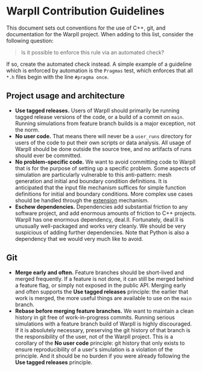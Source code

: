 # WarpII Contribution Guidelines

This document sets out conventions for the use of C++, git, and documentation
for the WarpII project.
When adding to this list, consider the following question:

> Is it possible to enforce this rule via an automated check?

If so, create the automated check instead.
A simple example of a guideline which is enforced by automation is the `Pragmas` test,
which enforces that all `*.h` files begin with the line `#pragma once`.

## Project usage and architecture

- **Use tagged releases.** Users of WarpII should primarily be running tagged release
  versions of the code, or a build of a commit on `main`. Running simulations from
  feature branch builds is a major exception, not the norm.
- **No user code.** That means there will never be a `user_runs` directory for users of the code
  to put their own scripts or data analysis. All usage of WarpII should be done outside the
  source tree, and no artifacts of runs should ever be committed.
- **No problem-specific code.** We want to avoid committing code to WarpII that is for the purpose of
  setting up a specific problem. Some aspects of simulation are particularly vulnerable to 
  this anti-pattern: mesh generation and initial and boundary condition definitions.
  It is anticipated that the input file mechanism suffices for simple function definitions for initial
  and boundary conditions.
  More complex use cases should be handled through the [extension](https://uw-computational-plasma-group.github.io/warpii/extension_tutorial.html) mechanism.
- **Eschew dependencies.** Dependencies add substantial friction to any software project, and
  add enormous amounts of friction to C++ projects. WarpII has one enormous dependency, deal.II.
  Fortunately, deal.II is unusually well-packaged and works very cleanly. We should be very
  suspicious of adding further dependencies.
  Note that Python is also a dependency that we would very much like to avoid.

## Git

- **Merge early and often.** Feature branches should be short-lived and merged frequently.
  If a feature is not done, it can still be merged behind a feature flag, or simply
  not exposed in the public API. Merging early and often supports the **Use tagged releases**
  principle: the earlier that work is merged, the more useful things are available to use
  on the `main` branch.
- **Rebase before merging feature branches.** We want to maintain a clean history in git
  free of work-in-progress commits. Running serious simulations with a feature branch
  build of WarpII is highly discouraged. If it is absolutely necessary, preserving the git history of that
  branch is the responsibility of the user, not of the WarpII project.
  This is a corollary of the **No user code** principle: git history that only exists to
  ensure reproducibility of a user's simulation is a violation of the principle.
  And it should be no burden if you were already following the **Use tagged releases** principle.

